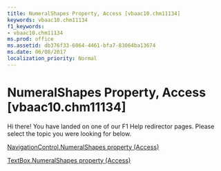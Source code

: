 ```yaml
---
title: NumeralShapes Property, Access [vbaac10.chm11134]
keywords: vbaac10.chm11134
f1_keywords:
- vbaac10.chm11134
ms.prod: office
ms.assetid: db376f33-6064-4461-bfa7-83064ba13674
ms.date: 06/08/2017
localization_priority: Normal
---
```



# NumeralShapes Property, Access [vbaac10.chm11134]

Hi there! You have landed on one of our F1 Help redirector pages. Please select the topic you were looking for below.

[NavigationControl.NumeralShapes property (Access)](http://msdn.microsoft.com/library/207bbece-366e-bc72-876f-98c80f7bf6b5%28Office.15%29.aspx)

[TextBox.NumeralShapes property (Access)](http://msdn.microsoft.com/library/f0fda4bb-2522-622c-24ab-d3324a4b8dca%28Office.15%29.aspx)


